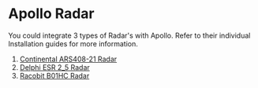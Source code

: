 # Apollo Radar

You could integrate 3 types of Radar's with Apollo. Refer to their individual Installation guides for more information.

1. [Continental ARS408-21 Radar](Continental_ARS408-21_Radar_Installation_Guide.md)
2. [Delphi ESR 2_5 Radar](Delphi_ESR_2_5_Radar_Installation_Guide.md)
3. [Racobit B01HC Radar](Racobit_B01HC_Radar_Installation_Guide.md)